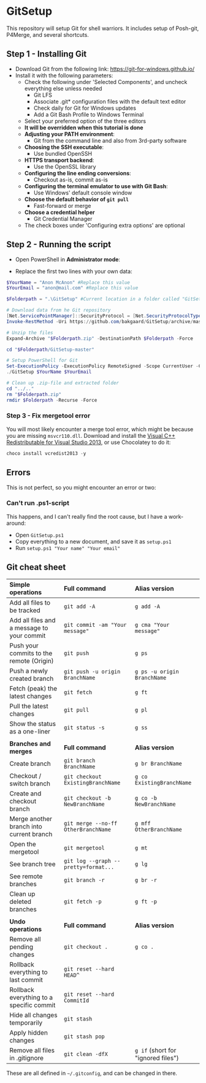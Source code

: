 # GitSetup

This repository will setup Git for shell warriors.
It includes setup of Posh-git, P4Merge, and several shortcuts.

## Step 1 - Installing Git

* Download Git from the following link:
 <https://git-for-windows.github.io/>
* Install it with the following parameters:
  * Check the following under 'Selected Components', and uncheck everything else unless needed
    * Git LFS
    * Associate .git* configuration files with the default text editor
    * Check daily for Git for Windows updates
    * Add a Git Bash Profile to Windows Terminal
  * Select your preferred option of the three editors
  * **It will be overridden when this tutorial is done**
  * **Adjusting your PATH environment**:
    * Git from the command line and also from 3rd-party software
  * **Choosing the SSH executable**:
    * Use bundled OpenSSH
  * **HTTPS transport backend**:
    * Use the OpenSSL library
  * **Configuring the line ending conversions**:
    * Checkout as-is, commit as-is
  * **Configuring the terminal emulator to use with Git Bash**:
    * Use Windows' default console window
  * **Choose the default behavior of `git pull`**
    * Fast-forward or merge
  * **Choose a credential helper**
    * Git Credential Manager
  * The check boxes under 'Configuring extra options' are optional

## Step 2 - Running the script

* Open PowerShell in **Administrator mode**:

* Replace the first two lines with your own data:

```powershell
$YourName = "Anon McAnon" #Replace this value
$YourEmail = "anon@mail.com" #Replace this value

$Folderpath = ".\GitSetup" #Current location in a folder called "GitSetup"

# Download data from he Git repository
[Net.ServicePointManager]::SecurityProtocol = [Net.SecurityProtocolType]::Tls12
Invoke-RestMethod -Uri https://github.com/bakgaard/GitSetup/archive/master.zip -OutFile "$Folderpath.zip"

# Unzip the files
Expand-Archive "$Folderpath.zip" -DestinationPath $Folderpath -Force

cd "$Folderpath/GitSetup-master"

# Setup PowerShell for Git
Set-ExecutionPolicy -ExecutionPolicy RemoteSigned -Scope CurrentUser -Confirm -Force
./GitSetup $YourName $YourEmail

# Clean up .zip-file and extracted folder
cd "../.."
rm "$Folderpath.zip"
rmdir $Folderpath -Recurse -Force
```

### Step 3 - Fix mergetool error

You will most likely encounter a merge tool error, which might be because you are missing ``msvcr110.dll``.
Download and install the [Visual C++ Redistributable for Visual Studio 2013](https://www.microsoft.com/en-us/download/details.aspx?id=40784), or use Chocolatey to do it:

```powershell
choco install vcredist2013 -y
```

## Errors

This is not perfect, so you might encounter an error or two:

### Can't run .ps1-script

This happens, and I can't really find the root cause, but I have a work-around:

* Open ``GitSetup.ps1``
* Copy everything to a new document, and save it as ``setup.ps1``
* Run ``setup.ps1 "Your name" "Your email"``

## Git cheat sheet

| **Simple operations** | **Full command** | **Alias version** |
| :--- | :--- | :--- |
| Add all files to be tracked | ``git add -A`` | ``g add -A`` |
| Add all files and a message to your commit | ``git commit -am "Your message"`` | ``g cma "Your message"`` |
| Push your commits to the remote (Origin) | ``git push`` | ``g ps`` |
| Push a newly created branch | ``git push -u origin BranchName`` | ``g ps -u origin BranchName`` |
| Fetch (peak) the latest changes | ``git fetch`` | ``g ft`` |
| Pull the latest changes | ``git pull`` | ``g pl`` |
| Show the status as a one-liner | ``git status -s`` | ``g ss`` |
| | | |
| **Branches and merges** | **Full command** | **Alias version** |
| Create branch | ``git branch BranchName`` | ``g br BranchName`` |
| Checkout / switch branch | ``git checkout ExistingBranchName`` | ``g co ExistingBranchName`` |
| Create and checkout branch | ``git checkout -b NewBranchName`` | ``g co -b NewBranchName`` |
| Merge another branch into current branch | ``git merge --no-ff OtherBranchName`` | ``g mff OtherBranchName`` |
| Open the mergetool | ``git mergetool`` | ``g mt`` |
| See branch tree | ``git log --graph --pretty=format...`` | ``g lg`` |
| See remote branches | ``git branch -r`` | ``g br -r`` |
| Clean up deleted branches | ``git fetch -p`` | ``g ft -p`` |
| | | |
| **Undo operations** | **Full command** | **Alias version** |
| Remove all pending changes | ``git checkout .`` | ``g co .`` |
| Rollback everything to last commit | ``git reset --hard HEAD^`` |   |
| Rollback everything to a specific commit | ``git reset --hard CommitId`` |   |
| Hide all changes temporarily | ``git stash`` |   |
| Apply hidden changes | ``git stash pop`` |   |
| Remove all files in .gitignore | ``git clean -dfX`` | ``g if`` (short for "ignored files") |

These are all defined in ``~/.gitconfig``, and can be changed in there.